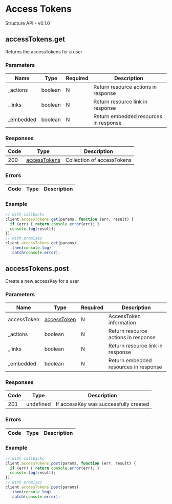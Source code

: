 # Access Tokens
Structure API - v0.1.0

## accessTokens.get
Returns the accessTokens for a user



### Parameters
| Name | Type | Required | Description |
| ---- | ---- | -------- | ----------- |
| _actions | boolean | N | Return resource actions in response |
| _links | boolean | N | Return resource link in response |
| _embedded | boolean | N | Return embedded resources in response |

### Responses
| Code | Type | Description |
| ---- | ---- | ----------- |
| 200 | [accessTokens](_schemas.md#accesstokens) | Collection of accessTokens |

### Errors
| Code | Type | Description |
| ---- | ---- | ----------- |

### Example
```javascript
// with callbacks
client.accessTokens.get(params, function (err, result) {
  if (err) { return console.error(err); }
  console.log(result);
});
// with promises
client.accessTokens.get(params)
  .then(console.log)
  .catch(console.error);
```
## accessTokens.post
Create a new accessKey for a user



### Parameters
| Name | Type | Required | Description |
| ---- | ---- | -------- | ----------- |
| accessToken | [accessToken](_schemas.md#accesstoken) | N | AccessToken information |
| _actions | boolean | N | Return resource actions in response |
| _links | boolean | N | Return resource link in response |
| _embedded | boolean | N | Return embedded resources in response |

### Responses
| Code | Type | Description |
| ---- | ---- | ----------- |
| 201 | undefined | If accessKey was successfully created |

### Errors
| Code | Type | Description |
| ---- | ---- | ----------- |

### Example
```javascript
// with callbacks
client.accessTokens.post(params, function (err, result) {
  if (err) { return console.error(err); }
  console.log(result);
});
// with promises
client.accessTokens.post(params)
  .then(console.log)
  .catch(console.error);
```
